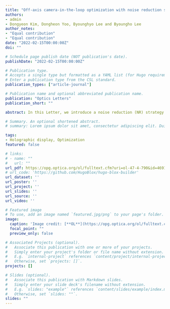 ```yaml
---
title: "Off-axis camera-in-the-loop optimization with noise reduction strategy for high-quality hologram generation"
authors:
- admin 
- Dongyeon Kim, Dongheon Yoo, Byounghyo Lee and Byoungho Lee 
author_notes:
- "Equal contribution"
- "Equal contribution"
date: "2022-02-15T00:00:00Z"
doi: ""

# Schedule page publish date (NOT publication's date).
publishDate: "2022-02-15T00:00:00Z"

# Publication type.
# Accepts a single type but formatted as a YAML list (for Hugo requirements).
# Enter a publication type from the CSL standard.
publication_types: ["article-journal"]

# Publication name and optional abbreviated publication name.
publication: "Optics Letters"
publication_short: ""

abstract: In this Letter, we introduce a noise reduction (NR) strategy in the off-axis camera-in-the-loop (CITL) optimization for high-quality hologram generation. Our proposal adopts the Gaussian blur in the NR strategy to suppress the high-frequency noise and improve the optimization convergence. A double-hologram generation technique is used to reduce the noise further. The off-axis system’s aberrations are eliminated by integrating the aberration compensation method as well. Compared with the original CITL method, the image quality of the proposed method is improved by approximately 5.5 dB in the optical experiment.

# Summary. An optional shortened abstract.
# summary: Lorem ipsum dolor sit amet, consectetur adipiscing elit. Duis posuere tellus ac convallis placerat. Proin tincidunt magna sed ex sollicitudin condimentum.

tags:
- Holographic display, Optimization
featured: false

# links:
# - name: ""
#   url: ""
url_pdf: https://opg.optica.org/ol/fulltext.cfm?uri=ol-47-4-790&id=469173
# url_code: 'https://github.com/HugoBlox/hugo-blox-builder'
url_dataset: ''
url_poster: ''
url_project: ''
url_slides: ''
url_source: ''
url_video: ''

# Featured image
# To use, add an image named `featured.jpg/png` to your page's folder. 
image:
  caption: 'Image credit: [**OL**](https://opg.optica.org/ol/fulltext.cfm?uri=ol-47-4-790&id=469173)'
  focal_point: ""
  preview_only: false

# Associated Projects (optional).
#   Associate this publication with one or more of your projects.
#   Simply enter your project's folder or file name without extension.
#   E.g. `internal-project` references `content/project/internal-project/index.md`.
#   Otherwise, set `projects: []`.
projects: []

# Slides (optional).
#   Associate this publication with Markdown slides.
#   Simply enter your slide deck's filename without extension.
#   E.g. `slides: "example"` references `content/slides/example/index.md`.
#   Otherwise, set `slides: ""`.
slides: ""
---
```


<!-- {{% callout note %}}
Click the *Cite* button above to demo the feature to enable visitors to import publication metadata into their reference management software.
{{% /callout %}}

{{% callout note %}}
Create your slides in Markdown - click the *Slides* button to check out the example.
{{% /callout %}}

Add the publication's **full text** or **supplementary notes** here. You can use rich formatting such as including [code, math, and images](https://docs.hugoblox.com/content/writing-markdown-latex/). -->
